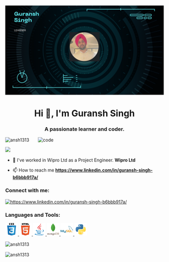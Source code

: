 ![logo](https://github.com/ansh1313/ansh1313/blob/main/GitBackground.png)
<h1 align="center">Hi 👋, I'm Guransh Singh </h1>
<h3 align="center">A passionate learner and coder.</h3>

<img align="right" alt="code" width="400px" src="https://camo.githubusercontent.com/c1dcb74cc1c1835b1d716f5051499a2814c683c806b15f04b0eba492863703e9/68747470733a2f2f63646e2e6472696262626c652e636f6d2f75736572732f3733303730332f73637265656e73686f74732f363538313234332f6176656e746f2e676966">

<p align="left"> <img src="https://komarev.com/ghpvc/?username=ansh1313&label=Profile%20views&color=0e75b6&style=flat" alt="ansh1313" /> </p>

<p align="left"> <img src="[https://www.google.com/url?sa=i&url=https%3A%2F%2Fgithub.com%2Frudrabarad%2FGifs&psig=AOvVaw08OOPtEwdl9uM5eeCznHhe&ust=1709716372462000&source=images&cd=vfe&opi=89978449&ved=0CBIQjRxqFwoTCLDHsfvj3IQDFQAAAAAdAAAAABAE](https://www.google.com/url?sa=i&url=https%3A%2F%2Fgithub.com%2Frudrabarad%2FGifs&psig=AOvVaw08OOPtEwdl9uM5eeCznHhe&ust=1709716372462000&source=images&cd=vfe&opi=89978449&ved=0CBIQjRxqFwoTCLDHsfvj3IQDFQAAAAAdAAAAABAJ)" /> </p>

- 🔭 I've worked in Wipro Ltd as a Project Engineer. **Wipro Ltd**

- 📫 How to reach me **https://www.linkedin.com/in/guransh-singh-b6bbb917a/**

<h3 align="left">Connect with me:</h3>
<p align="left">
<a href="https://linkedin.com/in/https://www.linkedin.com/in/guransh-singh-b6bbb917a/" target="blank"><img align="center" src="https://raw.githubusercontent.com/rahuldkjain/github-profile-readme-generator/master/src/images/icons/Social/linked-in-alt.svg" alt="https://www.linkedin.com/in/guransh-singh-b6bbb917a/" height="30" width="40" /></a>
</p>

<h3 align="left">Languages and Tools:</h3>
<p align="left"> <a href="https://www.w3schools.com/css/" target="_blank" rel="noreferrer"> <img src="https://raw.githubusercontent.com/devicons/devicon/master/icons/css3/css3-original-wordmark.svg" alt="css3" width="40" height="40"/> </a> <a href="https://www.w3.org/html/" target="_blank" rel="noreferrer"> <img src="https://raw.githubusercontent.com/devicons/devicon/master/icons/html5/html5-original-wordmark.svg" alt="html5" width="40" height="40"/> </a> <a href="https://www.java.com" target="_blank" rel="noreferrer"> <img src="https://raw.githubusercontent.com/devicons/devicon/master/icons/java/java-original.svg" alt="java" width="40" height="40"/> </a> <a href="https://www.mongodb.com/" target="_blank" rel="noreferrer"> <img src="https://raw.githubusercontent.com/devicons/devicon/master/icons/mongodb/mongodb-original-wordmark.svg" alt="mongodb" width="40" height="40"/> </a> <a href="https://www.mysql.com/" target="_blank" rel="noreferrer"> <img src="https://raw.githubusercontent.com/devicons/devicon/master/icons/mysql/mysql-original-wordmark.svg" alt="mysql" width="40" height="40"/> </a> <a href="https://www.python.org" target="_blank" rel="noreferrer"> <img src="https://raw.githubusercontent.com/devicons/devicon/master/icons/python/python-original.svg" alt="python" width="40" height="40"/> </a> </p>

<p><img align="center" src="https://github-readme-stats.vercel.app/api/top-langs?username=ansh1313&show_icons=true&locale=en&layout=compact" alt="ansh1313" /></p>

<p><img align="center" src="https://github-readme-streak-stats.herokuapp.com/?user=ansh1313&" alt="ansh1313" /></p>
